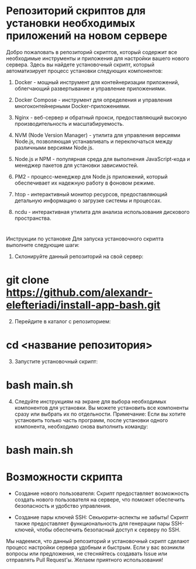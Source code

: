 # Репозиторий скриптов для установки необходимых приложений на новом сервере

Добро пожаловать в репозиторий скриптов, который содержит все необходимые инструменты и приложения для настройки вашего нового сервера. Здесь вы найдете установочный скрипт, который автоматизирует процесс установки следующих компонентов:

1. Docker - мощный инструмент для контейнеризации приложений, облегчающий развертывание и управление приложениями.

2. Docker Compose - инструмент для определения и управления многоконтейнерными Docker-приложениями.

3. Nginx - веб-сервер и обратный прокси, предоставляющий высокую производительность и масштабируемость.

4. NVM (Node Version Manager) - утилита для управления версиями Node.js, позволяющая устанавливать и переключаться между различными версиями Node.js.

5. Node.js и NPM - популярная среда для выполнения JavaScript-кода и менеджер пакетов для установки зависимостей.

6. PM2 - процесс-менеджер для Node.js приложений, который обеспечивает их надежную работу в фоновом режиме.

7. htop - интерактивный монитор ресурсов, предоставляющий детальную информацию о загрузке системы и процессах.

8. ncdu - интерактивная утилита для анализа использования дискового пространства.

#

Инструкции по установке
Для запуска установочного скрипта выполните следующие шаги:

1. Склонируйте данный репозиторий на свой сервер:
   
 # git clone https://github.com/alexandr-elefteriadi/install-app-bash.git

2. Перейдите в каталог с репозиторием:

 # cd <название репозитория>

3. Запустите установочный скрипт:
   
 # bash main.sh

4. Следуйте инструкциям на экране для выбора необходимых компонентов для установки. Вы можете установить все компоненты сразу или выбрать их по отдельности.
Примечание: Если вы хотите установить только часть программ, после установки одного компонента, необходимо снова выполнить команду:

 # bash main.sh

# Возможности скрипта

- Создание нового пользователя: Скрипт предоставляет возможность создать нового пользователя на сервере, что поможет обеспечить безопасность и удобство управления.

- Создание пары ключей SSH: Секьюрити-аспекты не забыты! Скрипт также предоставляет функциональность для генерации пары SSH-ключей, чтобы обеспечить безопасный доступ к серверу по SSH.

Мы надеемся, что данный репозиторий и установочный скрипт сделают процесс настройки сервера удобным и быстрым. Если у вас возникли вопросы или предложения, не стесняйтесь создавать Issue или отправлять Pull Request'ы. Желаем приятного использования!




